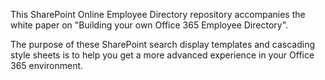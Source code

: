 This SharePoint Online Employee Directory repository accompanies the white paper on "Building your own Office 365 Employee Directory".

The purpose of these SharePoint search display templates and cascading style sheets is to help you get a more advanced experience in your Office 365 environment.

